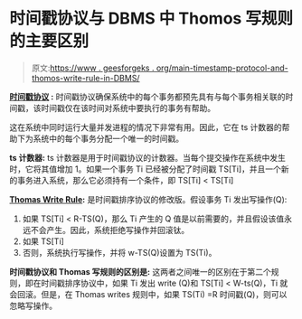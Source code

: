 # 时间戳协议与 DBMS 中 Thomos 写规则的主要区别

> 原文:[https://www . geesforgeks . org/main-timestamp-protocol-and-thomos-write-rule-in-DBMS/](https://www.geeksforgeeks.org/main-difference-between-timestamp-protocol-and-thomos-write-rule-in-dbms/)

**[时间戳协议](https://www.geeksforgeeks.org/timestamp-based-concurrency-control/) :**
时间戳协议确保系统中的每个事务都预先具有与每个事务相关联的时间戳，该时间戳仅在该时间对系统中要执行的事务有帮助。

这在系统中同时运行大量并发进程的情况下非常有用。因此，它在 ts 计数器的帮助下为系统中的每个事务分配一个唯一的时间戳。

**ts 计数器:**
ts 计数器是用于时间戳协议的计数器。当每个提交操作在系统中发生时，它将其值增加 1。如果一个事务 Ti 已经被分配了时间戳 TS[Ti]，并且一个新的事务进入系统，那么它必须持有一个条件，即 TS[Ti] < TS[Ti]

**[Thomas Write Rule](https://www.geeksforgeeks.org/thomas-write-rule-in-dbms/):**
是时间戳排序协议的修改版。假设事务 Ti 发出写操作(Q):

1.  如果 TS[Ti] < R-TS(Q)，那么 Ti 产生的 Q 值是以前需要的，并且假设该值永远不会产生。因此，系统拒绝写操作并回滚钛。
2.  如果 TS[Ti]
3.  否则，系统执行写操作，并将 w-TS(Q)设置为 TS(Ti)。

**时间戳协议和 Thomas 写规则的区别是:**
这两者之间唯一的区别在于第二个规则，即在时间戳排序协议中，如果 Ti 发出 write (Q)和 TS[Ti] < W-ts(Q)，Ti 就会回滚。但是，在 Thomas writes 规则中，如果 TS(Ti) =R 时间戳(Q)，则可以忽略写操作。